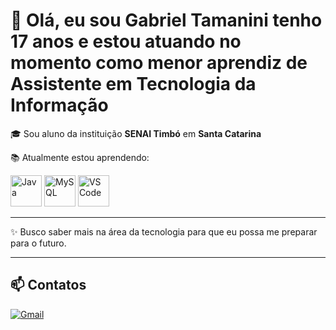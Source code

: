 # 👋 Olá, eu sou Gabriel Tamanini tenho 17 anos e estou atuando no momento como menor aprendiz de Assistente em Tecnologia da Informação

🎓 Sou aluno da instituição **SENAI Timbó** em **Santa Catarina**

📚 Atualmente estou aprendendo:  

<p align="left">
  <img loading="lazy" src="https://cdn.jsdelivr.net/gh/devicons/devicon/icons/java/java-original.svg" alt="Java" width="50" height="50"/>
  <img loading="lazy" src="https://cdn.jsdelivr.net/gh/devicons/devicon/icons/mysql/mysql-original.svg" alt="MySQL" width="50" height="50"/>
  <img loading="lazy" src="https://cdn.jsdelivr.net/gh/devicons/devicon/icons/vscode/vscode-original.svg" alt="VS Code" width="50" height="50"/>
</p>

---

✨ Busco saber mais na área da tecnologia para que eu possa me preparar para o futuro.  

---

## 📫 Contatos  

<a href="https://mail.google.com/mail/?view=cm&fs=1&to=gabitamanini1437@gmail.com" target="_blank" rel="noopener noreferrer">
  <img loading="lazy" src="https://img.shields.io/badge/Gmail-D14836?style=for-the-badge&logo=gmail&logoColor=white" alt="Gmail"/>
</a>
